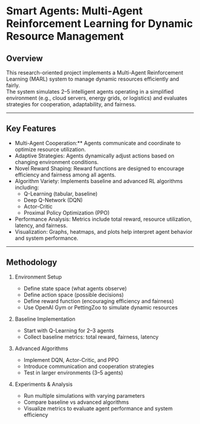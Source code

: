 # Smart Agents: Multi-Agent Reinforcement Learning for Dynamic Resource Management

## Overview
This research-oriented project implements a Multi-Agent Reinforcement Learning (MARL) system to manage dynamic resources efficiently and fairly.  
The system simulates 2–5 intelligent agents operating in a simplified environment (e.g., cloud servers, energy grids, or logistics) and evaluates strategies for cooperation, adaptability, and fairness.  

---

## Key Features
- Multi-Agent Cooperation:** Agents communicate and coordinate to optimize resource utilization.  
- Adaptive Strategies: Agents dynamically adjust actions based on changing environment conditions.  
- Novel Reward Shaping: Reward functions are designed to encourage efficiency and fairness among all agents.  
- Algorithm Variety: Implements baseline and advanced RL algorithms including:
  - Q-Learning (tabular, baseline)
  - Deep Q-Network (DQN)
  - Actor-Critic
  - Proximal Policy Optimization (PPO)
- Performance Analysis: Metrics include total reward, resource utilization, latency, and fairness.  
- Visualization: Graphs, heatmaps, and plots help interpret agent behavior and system performance.  

---

## Methodology
1. Environment Setup
   - Define state space (what agents observe)
   - Define action space (possible decisions)
   - Define reward function (encouraging efficiency and fairness)
   - Use OpenAI Gym or PettingZoo to simulate dynamic resources

2. Baseline Implementation
   - Start with Q-Learning for 2–3 agents
   - Collect baseline metrics: total reward, fairness, latency  

3. Advanced Algorithms
   - Implement DQN, Actor-Critic, and PPO
   - Introduce communication and cooperation strategies
   - Test in larger environments (3–5 agents)

4. Experiments & Analysis
   - Run multiple simulations with varying parameters
   - Compare baseline vs advanced algorithms
   - Visualize metrics to evaluate agent performance and system efficiency  
